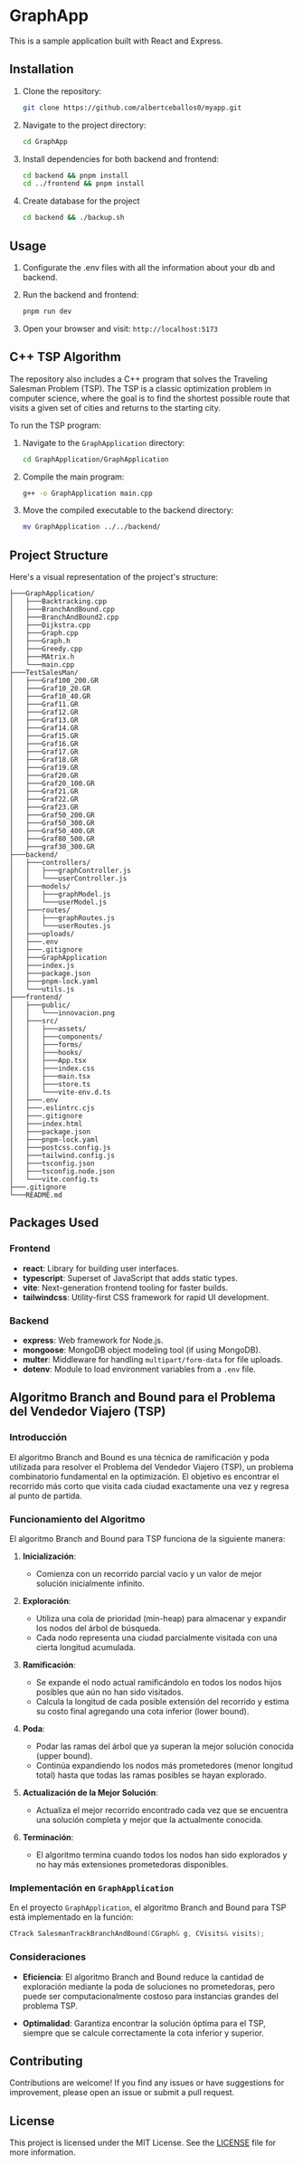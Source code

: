 # GraphApp

This is a sample application built with React and Express.

## Installation

1. Clone the repository:
    ```bash
    git clone https://github.com/albertceballos0/myapp.git
    ```
2. Navigate to the project directory:
    ```bash
    cd GraphApp
    ```
3. Install dependencies for both backend and frontend:
    ```bash
    cd backend && pnpm install
    cd ../frontend && pnpm install
    ```
4. Create database for the project
    ```bash
    cd backend && ./backup.sh


## Usage

1. Configurate the .env files with all the information about your db and backend.

2. Run the backend and frontend:
    ```bash
    pnpm run dev
    ```
3. Open your browser and visit: `http://localhost:5173`

## C++ TSP Algorithm

The repository also includes a C++ program that solves the Traveling Salesman Problem (TSP). The TSP is a classic optimization problem in computer science, where the goal is to find the shortest possible route that visits a given set of cities and returns to the starting city.

To run the TSP program:

1. Navigate to the `GraphApplication` directory:
    ```bash
    cd GraphApplication/GraphApplication
    ```
2. Compile the main program:
    ```bash
    g++ -o GraphApplication main.cpp
    ```
3. Move the compiled executable to the backend directory:
    ```bash
    mv GraphApplication ../../backend/
    ```

## Project Structure

Here's a visual representation of the project's structure:

```plaintext
├───GraphApplication/
│   ├───Backtracking.cpp
│   ├───BranchAndBound.cpp
│   ├───BranchAndBound2.cpp
│   ├───Dijkstra.cpp
│   ├───Graph.cpp
│   ├───Graph.h
│   ├───Greedy.cpp
│   ├───MAtrix.h
│   └───main.cpp
├───TestSalesMan/
│   ├───Graf100_200.GR
│   ├───Graf10_20.GR
│   ├───Graf10_40.GR
│   ├───Graf11.GR
│   ├───Graf12.GR
│   ├───Graf13.GR
│   ├───Graf14.GR
│   ├───Graf15.GR
│   ├───Graf16.GR
│   ├───Graf17.GR
│   ├───Graf18.GR
│   ├───Graf19.GR
│   ├───Graf20.GR
│   ├───Graf20_100.GR
│   ├───Graf21.GR
│   ├───Graf22.GR
│   ├───Graf23.GR
│   ├───Graf50_200.GR
│   ├───Graf50_300.GR
│   ├───Graf50_400.GR
│   ├───Graf80_500.GR
│   ├───graf30_300.GR
├───backend/
│   ├───controllers/
│   │   ├───graphController.js
│   │   └───userController.js
│   ├───models/
│   │   ├───graphModel.js
│   │   └───userModel.js
│   ├───routes/
│   │   ├───graphRoutes.js
│   │   └───userRoutes.js
│   ├───uploads/
│   ├───.env
│   ├───.gitignore
│   ├───GraphApplication
│   ├───index.js
│   ├───package.json
│   ├───pnpm-lock.yaml
│   └───utils.js
├───frontend/
│   ├───public/
│   │   └───innovacion.png
│   ├───src/
│   │   ├───assets/
│   │   ├───components/
│   │   ├───forms/
│   │   ├───hooks/
│   │   ├───App.tsx
│   │   ├───index.css
│   │   ├───main.tsx
│   │   ├───store.ts
│   │   └───vite-env.d.ts
│   ├───.env
│   ├───.eslintrc.cjs
│   ├───.gitignore
│   ├───index.html
│   ├───package.json
│   ├───pnpm-lock.yaml
│   ├───postcss.config.js
│   ├───tailwind.config.js
│   ├───tsconfig.json
│   ├───tsconfig.node.json
│   └───vite.config.ts
├───.gitignore
└───README.md
```
## Packages Used

### Frontend

- **react**: Library for building user interfaces.
- **typescript**: Superset of JavaScript that adds static types.
- **vite**: Next-generation frontend tooling for faster builds.
- **tailwindcss**: Utility-first CSS framework for rapid UI development.

### Backend

- **express**: Web framework for Node.js.
- **mongoose**: MongoDB object modeling tool (if using MongoDB).
- **multer**: Middleware for handling `multipart/form-data` for file uploads.
- **dotenv**: Module to load environment variables from a `.env` file.

## Algoritmo Branch and Bound para el Problema del Vendedor Viajero (TSP)

### Introducción

El algoritmo Branch and Bound es una técnica de ramificación y poda utilizada para resolver el Problema del Vendedor Viajero (TSP), un problema combinatorio fundamental en la optimización. El objetivo es encontrar el recorrido más corto que visita cada ciudad exactamente una vez y regresa al punto de partida.

### Funcionamiento del Algoritmo

El algoritmo Branch and Bound para TSP funciona de la siguiente manera:

1. **Inicialización**:
   - Comienza con un recorrido parcial vacío y un valor de mejor solución inicialmente infinito.

2. **Exploración**:
   - Utiliza una cola de prioridad (min-heap) para almacenar y expandir los nodos del árbol de búsqueda.
   - Cada nodo representa una ciudad parcialmente visitada con una cierta longitud acumulada.

3. **Ramificación**:
   - Se expande el nodo actual ramificándolo en todos los nodos hijos posibles que aún no han sido visitados.
   - Calcula la longitud de cada posible extensión del recorrido y estima su costo final agregando una cota inferior (lower bound).

4. **Poda**:
   - Podar las ramas del árbol que ya superan la mejor solución conocida (upper bound).
   - Continúa expandiendo los nodos más prometedores (menor longitud total) hasta que todas las ramas posibles se hayan explorado.

5. **Actualización de la Mejor Solución**:
   - Actualiza el mejor recorrido encontrado cada vez que se encuentra una solución completa y mejor que la actualmente conocida.

6. **Terminación**:
   - El algoritmo termina cuando todos los nodos han sido explorados y no hay más extensiones prometedoras disponibles.

### Implementación en `GraphApplication`

En el proyecto `GraphApplication`, el algoritmo Branch and Bound para TSP está implementado en la función:

```cpp
CTrack SalesmanTrackBranchAndBound(CGraph& g, CVisits& visits);
```

### Consideraciones

- **Eficiencia**: El algoritmo Branch and Bound reduce la cantidad de exploración mediante la poda de soluciones no prometedoras, pero puede ser computacionalmente costoso para instancias grandes del problema TSP.

- **Optimalidad**: Garantiza encontrar la solución óptima para el TSP, siempre que se calcule correctamente la cota inferior y superior.


## Contributing

Contributions are welcome! If you find any issues or have suggestions for improvement, please open an issue or submit a pull request.

## License

This project is licensed under the MIT License. See the [LICENSE](LICENSE) file for more information.
